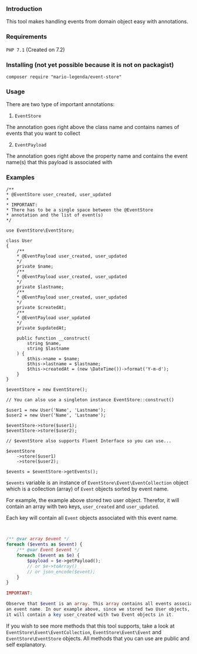 ### Introduction

This tool makes handling events from domain object easy with annotations.

### Requirements

`PHP 7.1` (Created on 7.2)

### Installing (not yet possible because it is not on packagist)

`composer require "mario-legenda/event-store"`

### Usage

There are two type of important annotations:

1. `EventStore`

The annotation goes right above the class name and contains 
names of events that you want to collect

2. `EventPayload`

The annotation goes right above the property name and contains
the event name(s) that this payload is associated with

### Examples

```
/**
* @EventStore user_created, user_updated
*
* IMPORTANT: 
* There has to be a single space between the @EventStore 
* annotation and the list of event(s)
*/

use EventStore\EventStore;

class User 
{
    /**
    * @EventPayload user_created, user_updated
    */
    private $name;
    /**
    * @EventPayload user_created, user_updated
    */
    private $lastname;
    /**
    * @EventPayload user_created, user_updated
    */
    private $createdAt;
    /**
    * @EventPayload user_updated
    */
    private $updatedAt;
    
    public function __construct(
        string $name,
        string $lastname
    ) {
        $this->name = $name;
        $this->lastname = $lastname;
        $this->createdAt = (new \DateTime())->format('Y-m-d');
    }
}

$eventStore = new EventStore();

// You can also use a singleton instance EventStore::construct()

$user1 = new User('Name', 'Lastname');
$user2 = new User('Name', 'Lastname');

$eventStore->store($user1);
$eventStore->store($user2);

// $eventStore also supports Fluent Interface so you can use...

$eventStore
    ->store($user1)
    ->store($user2);
    
$events = $eventStore->getEvents();

```

`$events` variable is an instance of `EventStore\Event\EventCollection` object
which is a collection (array) of `Event` objects sorted by event name.

For example, the example above stored two user object. Therefor,
it will contain an array with two keys, `user_created` and `user_updated`.

Each key will contain all `Event` objects associated with this event name.

```php


/** @var array $event */
foreach ($events as $event) {
    /** @var Event $event */
    foreach ($event as $e) {
        $payload = $e->getPayload();
        // or $e->toArray()
        // or json_encode($event);
    }
}

IMPORTANT:

Observe that $event is an array. This array contains all events associated with 
an event name. In our example above, since we stored two User objects,
it will contain a key user_created with two Event objects in it.

```

If you wish to see more methods that this tool supports, take a look
at `EventStore\Event\EventCollection`, `EventStore\Event\Event` and 
`EventStore\EventStore` objects. All methods that you can use are public
and self explanatory.



